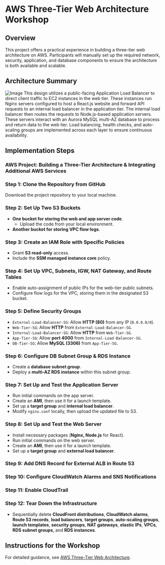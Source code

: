 # AWS Three-Tier Web Architecture Workshop

## Overview
This project offers a practical experience in building a three-tier web architecture on AWS. Participants will manually set up the required network, security, application, and database components to ensure the architecture is both available and scalable.

## Architecture Summary
![Image](https://github.com/user-attachments/assets/bbb5b9b5-b5a0-47ca-bee8-bd2765e259b7)
This design utilizes a public-facing Application Load Balancer to direct client traffic to EC2 instances in the web tier. These instances run Nginx servers configured to host a React.js website and forward API requests to an internal load balancer in the application tier. The internal load balancer then routes the requests to Node.js-based application servers. These servers interact with an Aurora MySQL multi-AZ database to process and return data to the web tier. Load balancing, health checks, and auto-scaling groups are implemented across each layer to ensure continuous availability.

## Implementation Steps
### AWS Project: Building a Three-Tier Architecture & Integrating Additional AWS Services

### Step 1: Clone the Repository from GitHub
Download the project repository to your local machine.

### Step 2: Set Up Two S3 Buckets
- **One bucket for storing the web and app server code**.
  - Upload the code from your local environment.
- **Another bucket for storing VPC flow logs**.

### Step 3: Create an IAM Role with Specific Policies
- Grant **S3 read-only** access.
- Include the **SSM managed instance core** policy.

### Step 4: Set Up VPC, Subnets, IGW, NAT Gateway, and Route Tables
- Enable auto-assignment of public IPs for the web-tier public subnets.
- Configure flow logs for the VPC, storing them in the designated S3 bucket.

### Step 5: Define Security Groups
- `External-Load-Balancer-SG`: Allow **HTTP (80)** from any IP (`0.0.0.0/0`).
- `Web-Tier-SG`: Allow **HTTP** from `External-Load-Balancer-SG`.
- `Internal-Load-Balancer-SG`: Allow **HTTP** from `Web-Tier-SG`.
- `App-Tier-SG`: Allow **port 4000** from `Internal-Load-Balancer-SG`.
- `DB-Tier-SG`: Allow **MySQL (3306)** from `App-Tier-SG`.

### Step 6: Configure DB Subnet Group & RDS Instance
- Create a **database subnet group**.
- Deploy a **multi-AZ RDS instance** within this subnet group.

### Step 7: Set Up and Test the Application Server
- Run initial commands on the app server.
- Create an **AMI**, then use it for a launch template.
- Set up a **target group** and **internal load balancer**.
- Modify `nginx.conf` locally, then upload the updated file to S3.

### Step 8: Set Up and Test the Web Server
- Install necessary packages (**Nginx, Node.js** for React).
- Run initial commands on the web server.
- Create an **AMI**, then use it for a launch template.
- Set up a **target group** and **external load balancer**.

### Step 9: Add DNS Record for External ALB in Route 53

### Step 10: Configure CloudWatch Alarms and SNS Notifications

### Step 11: Enable CloudTrail

### Step 12: Tear Down the Infrastructure
- Sequentially delete **CloudFront distributions**, **CloudWatch alarms**, **Route 53 records**, **load balancers**, **target groups**, **auto-scaling groups**, **launch templates**, **security groups**, **NAT gateways**, **elastic IPs**, **VPCs**, **RDS subnet groups**, and **RDS instances**.

## Instructions for the Workshop
For detailed guidance, see [AWS Three-Tier Web Architecture](#).
